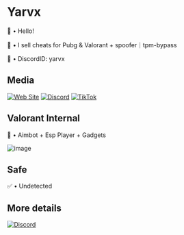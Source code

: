 # Yarvx

🎁 • Hello! 

🎁 • I sell cheats for Pubg & Valorant + spoofer｜tpm-bypass

🎁 • DiscordID: yarvx


## Media
[![Web Site](https://img.shields.io/badge/website-000000?style=for-the-badge&logo=About.me&logoColor=white)](https://ycheats-inicio.glitch.me/)
[![Discord](https://img.shields.io/badge/Discord-7289DA?style=for-the-badge&logo=discord&logoColor=white)](https://discord.gg/s2b4rKayca)
[![TikTok](https://img.shields.io/badge/TikTok-000000?style=for-the-badge&logo=tiktok&logoColor=white)](https://www.tiktok.com/@yarvx7) 
<!-- [![Instagram](https://img.shields.io/badge/Instagram-E4405F?style=for-the-badge&logo=instagram&logoColor=white)](LINK_AQUI) -->
<!-- [![Twitch](https://img.shields.io/badge/Twitch-9146FF?style=for-the-badge&logo=twitch&logoColor=white)](LINK_AQUI) -->

<!-- ![Fraga GitHub stats](https://github-readme-stats.vercel.app/api?username=devfraga&show_icons=true&theme=dracula&count_private=true) -->


<!-- ## Technologies I use in my day

<div style="display: inline_block">
  <img align="center" alt="html5" src="https://img.shields.io/badge/HTML5-E34F26?style=for-the-badge&logo=html5&logoColor=white" />
  <img align="center" alt="css" src="https://img.shields.io/badge/CSS3-1572B6?style=for-the-badge&logo=css3&logoColor=white" />
  <img align="center" alt="js" src="https://img.shields.io/badge/JavaScript-F7DF1E?style=for-the-badge&logo=javascript&logoColor=black" />
  <!-- <img align="center" alt="ts" src="https://img.shields.io/badge/TypeScript-007ACC?style=for-the-badge&logo=typescript&logoColor=white" /> -->
  <!-- <img align="center" alt="react" src="https://img.shields.io/badge/React-20232A?style=for-the-badge&logo=react&logoColor=61DAFB" /> -->
 <!-- 
 <img align="center" alt="nodejs" src="https://img.shields.io/badge/Node.js-43853D?style=for-the-badge&logo=node.js&logoColor=white" />
 </div><br/> -->

<!-- Apaixonado por tecnologia, educação e por mudar a vida das pessoas através da programação. -->


<!-- ### (TikTok):
Just a tiktok demo video we have. 
Join tiktok and see more.<br>
> [APEX LEGENDS | AIM + ESP](https://www.tiktok.com/@ycheats/video/7195393395429248262)<br/>

Just a tiktok demo video we have. 
Join tiktok and see more.<br>
> [VALORANT | AIM + ESP + STREAM PROOF](https://www.tiktok.com/@ycheats/video/7192302972620295429)<br/>

Just a tiktok demo video we have. 
Join tiktok and see more.<br>
> [WZ-MW 2 | AIM + ESP + ESP ITEMS & MORE](https://www.tiktok.com/@ycheats/video/7190598247734463750)<br/>
<br>
<br>

### (Shorts):
Just a short demo video we have. 
Join Shorts and see more.<br>
> [APEX LEGENDS | AIM + ESP](https://www.youtube.com/shorts/UeFG_C0yTE0)<br/>

Just a short demo video we have. 
Join Shorts and see more.<br>
> [VALORANT | AIM + ESP](https://www.youtube.com/shorts/s-ZJIBs2CdM)<br/>

Just a short demo video we have. 
Join Shorts and see more.<br>
> [WZ-MW 2 | AIM + ESP + ESP ITEMS & MORE](https://www.youtube.com/shorts/cVbRCMWX3as)<br/> -->



<!--
**YCheats/YCheats** is a ✨ _special_ ✨ repository because its `README.md` (this file) appears on your GitHub profile.

Here are some ideas to get you started:

- 🔭 I’m currently working on ...
- 🌱 I’m currently learning ...
- 👯 I’m looking to collaborate on ...
- 🤔 I’m looking for help with ...
- 💬 Ask me about ...
- 📫 How to reach me: ...
- 😄 Pronouns: ...
- ⚡ Fun fact: ...
-->

<!-- Valorant Internal

| ![image](https://github.com/Vendicated/Vencord/assets/45497981/706722b1-32de-4d99-bee9-93993b504334) |
|:--:| 

</details> -->



## Valorant Internal

🎁 • Aimbot + Esp Player + Gadgets

![image](https://raw.githubusercontent.com/YCheats/Valorant-Cheat/main/500x250%20(Jett).gif) 


## Safe
✅ • Undetected

## More details
[![Discord](https://img.shields.io/badge/Discord-7289DA?style=for-the-badge&logo=discord&logoColor=white)](https://discord.gg/s2b4rKayca)
